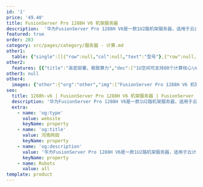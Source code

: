 ```yaml
---
id: '1'
price: '49.40'
title: FusionServer Pro 1288H V6 机架服务器
description:  '华为FusionServer Pro 1288H V6是一款1U2路机架服务器，适用于云计算、虚拟化、高性能计算(HPC)、大数据处理等负载的高密度部署，提升数据中心空间利用率。1288H V6在1U空间里可配置2路英特尔®至强®可扩展处理器、32条DDR4内存及4*3.5"或10*2.5"的本地存储资源(可配置4/10个NVMe SSD硬盘)。 集成DEMT智能功耗管理、FDM智能故障管理等专利技术，可选配华为FusionDirector全生命周期管理软件，能够有效降低运营成本、提升投资回报。'
featured: true
order: 283
category: src/pages/category/服务器 - 计算.md
other1: 
  table: {"single":[[{"row":null,"col":null,"text":"型号"},{"row":null,"col":"3","text":"FusionServer Pro 1288H V6"}],[{"row":null,"col":null,"text":"形态"},{"row":null,"col":"3","text":"1U 机架服务器"}],[{"row":null,"col":null,"text":"处理器"},{"row":null,"col":"3","text":"1/2个第三代英特尔®至强®可扩展处理器（Ice Lake）（8300/6300/5300/4300系列），最高270W"}],[{"row":null,"col":null,"text":"芯片组"},{"row":null,"col":"3","text":"Intel C621A"}],[{"row":null,"col":null,"text":"内存"},{"row":null,"col":"3","text":"32个DDR4内存插槽，最高3200MT/s，最多16条英特尔®傲腾™持久内存200系列，最高3200MT/s"}],[{"row":null,"col":null,"text":"本地存储"},{"row":null,"col":"3","text":"支持多种不同的硬盘配置，硬盘支持热插拔：\n• 可配置10个2.5英寸硬盘（6~10个NVMe SSD硬盘与0~4个SAS/SATA硬盘，总硬盘数≦10）\n• 可配置10个2.5英寸SAS/SATA/SSD硬盘（2~4个NVMe SSD硬盘与6~8个SAS/SATA硬盘，总硬盘数≦10）\n• 可配置10个2.5英寸SAS/SATA/SSD硬盘\n• 可配置8个2.5英寸SAS/SATA/SSD硬盘\n• 可配置4个3.5英寸SAS/SATA/SSD硬盘\n支持Flash存储：\n• 双M.2 SSDs"}],[{"row":null,"col":null,"text":"RAID支持"},{"row":null,"col":"3","text":"可选配支持RAID0、1、10、5、50、6、60等，支持Cache超级电容保护，提供RAID级别迁移、磁盘漫游、自诊断、Web远程设置等功能"}],[{"row":null,"col":null,"text":"网络"},{"row":null,"col":"3","text":"支持多种网络扩展能力。\n支持OCP 3.0网卡−2个FLEX IO插卡槽位分别支持2个OCP 3.0网卡，支持按需选配。支持通知式热插拔。"}],[{"row":null,"col":null,"text":"PCIe扩展"},{"row":null,"col":"3","text":"支持6个PCIe扩展槽位，包括1个RAID卡专用的PCIe扩展卡，2个OCP3.0网卡专用的FLEX IO扩展槽位，3个标准PCIe4.0扩展"}],[{"row":null,"col":null,"text":"风扇"},{"row":null,"col":"3","text":"7个热拔插对旋风扇，支持N+1冗余"}],[{"row":null,"col":null,"text":"电源"},{"row":null,"col":"3","text":"可配置2个冗余热插拔电源，支持1+1冗余，可选规格如下：\n• 900W AC白金/钛金电源（输入：100V AC～240V AC或192V DC～288V DC）\n• 1500W AC白金电源\n  1000W（输入：100V AC～127V AC）\n  1500W（输入：200V AC～240V AC或192V DC～288V DC）\n• 1500W 380V高压直流电源（输入：260V DC～400V DC）\n• 1200W -48V ~-60V直流电源（输入：-38.4V DC～-72V DC）\n• 2000W AC白金电源\n  1800W（输入：200V AC～220V AC或192V DC～200V DC）\n  2000W（输入：220V AC～240V AC或200V DC～288V DC）"}],[{"row":null,"col":null,"text":"管理"},{"row":null,"col":"3","text":"华为iBMC芯片集成1个专用管理GE网口，提供全面的故障诊断、自动化运维、硬件安全加固等管理特性\n• iBMC支持Redﬁsh、SNMP、IPMI2.0等标准接口；提供基于HTML5/VNC KVM的远程管理界面；支持免CD部署和Agentless特性简化管理复杂度\n• 可选配华为FusionDirector管理软件，提供无状态计算、OS批量部署、固件自动升级等高级管理特性，实现全生命周期智能化、自动化管理"}],[{"row":null,"col":null,"text":"操作系统"},{"row":null,"col":"3","text":"Microsoft Windows Server、SUSE Linux Enterprise Server、VMware ESXi、Red Hat Enterprise Linux、CentOS、Oracle Ubuntu、Debian、openEuler等"}],[{"row":null,"col":null,"text":"安全特性"},{"row":null,"col":"3","text":"支持加电密码、管理员密码、TPM 2.0、安全面板、安全启动、开盖检测等安全特性"}],[{"row":null,"col":null,"text":"工作温度"},{"row":null,"col":"3","text":"5ºC - 45ºC (41ºF-113ºF) (符合ASHRAE Class A1/A2/A3/A4)"}],[{"row":null,"col":null,"text":"产品认证"},{"row":null,"col":"3","text":"CE、UL、FCC、CCC、VCCI、RoHS 等"}],[{"row":null,"col":null,"text":"安装套件"},{"row":null,"col":"3","text":"支持L型滑道、可伸缩滑道、抱轨"}],[{"row":null,"col":null,"text":"尺寸(高x宽x深)"},{"row":null,"col":"3","text":"3.5英寸硬盘机箱尺寸：43.5 mm×447mm×790 mm\n2.5英寸硬盘机箱尺寸：43.5 mm×447mm×790 mm"}]]}
other2:
  features: [{"title":"高密部署，极致算力","dec":["1U空间可支持80个计算核心\n最大内存容量12TB\n最大支持10个NVMe SSD"]},{"title":"灵活扩展，多样应用","dec":["2个OCP3.0网卡，可热插拔\n6个PCIe 4.0扩展槽位，\n2个M.2 SSD，热插拔，硬RAID\n7个热插拔对旋风扇，N+1冗余\n"]},{"title":"创新技术，智能运维","dec":["五大智能技术，运维效率提升30%\n标准化开放接口及指南，第三方集成更简单"]}]
other3: null
other4:
  images: {"other":{"org":"other","img":["FusionServer Pro 1288H V6 机架服务器.webp"]}}
seo:
  title: 1288h-v6 | FusionServer Pro 1288H V6 机架服务器 | FusionServer Pro机架服务器 | FusionServer Pro智能服务器 | 服务器 - 计算 | 数据中心
  description: '华为FusionServer Pro 1288H V6是一款1U2路机架服务器，适用于云计算、虚拟化、高性能计算(HPC)、大数据处理等负载的高密度部署，提升数据中心空间利用率。1288H V6在1U空间里可配置2路英特尔®至强®可扩展处理器、32条DDR4内存及4*3.5"或10*2.5"的本地存储资源(可配置4/10个NVMe SSD硬盘)。 集成DEMT智能功耗管理、FDM智能故障管理等专利技术，可选配华为FusionDirector全生命周期管理软件，能够有效降低运营成本、提升投资回报。'
  extra:
    - name: 'og:type'
      value: website
      keyName: property
    - name: 'og:title'
      value: 河南网田
      keyName: property
    - name: 'og:description'
      value: '华为FusionServer Pro 1288H V6是一款1U2路机架服务器，适用于云计算、虚拟化、高性能计算(HPC)、大数据处理等负载的高密度部署，提升数据中心空间利用率。1288H V6在1U空间里可配置2路英特尔®至强®可扩展处理器、32条DDR4内存及4*3.5"或10*2.5"的本地存储资源(可配置4/10个NVMe SSD硬盘)。 集成DEMT智能功耗管理、FDM智能故障管理等专利技术，可选配华为FusionDirector全生命周期管理软件，能够有效降低运营成本、提升投资回报。'
      keyName: property
    - name: Robots
      value: all
template: product
---
```

